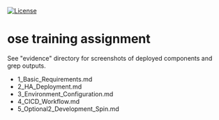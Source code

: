[![License](https://img.shields.io/hexpm/l/plug.svg?maxAge=2592000)]()

# ose training assignment
See "evidence" directory for screenshots of deployed components and grep outputs.

- 1_Basic_Requirements.md
- 2_HA_Deployment.md
- 3_Environment_Configuration.md
- 4_CICD_Workflow.md
- 5_Optional2_Development_Spin.md
